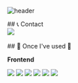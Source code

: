 ![header](https://capsule-render.vercel.app/api?type=venom&color=auto&height=300&section=header&text=Hello%minsoo%World!&fontSize=90)

<div align="left">
   ## 📞 Contact
    <div style="display:flex; flex-direction:row;">
        <a href="mailto:kmpluto83@gmail.com">
            <img src="https://img.shields.io/badge/Gmail-EA4335?style=for-the-badge&logo=Gmail&logoColor=white"> 
        </a>
    </div><br>
    ## 🔨 Once I've used 🔨
    <div style="display:flex; flex-direction:column; align-items:flex-start;">
       <!-- Frontend -->
       <p><strong>Frontend</strong></p>
       <div>
           <img src="https://img.shields.io/badge/html5-E34F26?style=flat-square&logo=html5&logoColor=white&image-size=16"> 
           <img src="https://img.shields.io/badge/css-1572B6?style=flat-square&logo=css3&logoColor=white&image-size=20">
           <img src="https://img.shields.io/badge/React-61DAFB?style=flat-square&logo=React&logoColor=white&logo-size=20">
           <img src="https://img.shields.io/badge/javascript-F7DF1E?style=flat-square&logo=javascript&logoColor=black&image-size=20"> 
           <img src="https://img.shields.io/badge/jQuery-0769AD?style=flat-square&logo=jQuery&logoColor=white&image-size=20">
           <img src="https://img.shields.io/badge/bootstrap-7952B3?style=flat-square&logo=bootstrap&logoColor=white&image-size=20">
       </div>
    </div><br>
</div>

<!--
**lucky-kms/lucky-kms** is a ✨ _special_ ✨ repository because its `README.md` (this file) appears on your GitHub profile.

Here are some ideas to get you started:

- 🔭 I’m currently working on ...
- 🌱 I’m currently learning : Front-end Developer
- 📫 How to reach me: kmpluto83@gmail.com
-->
